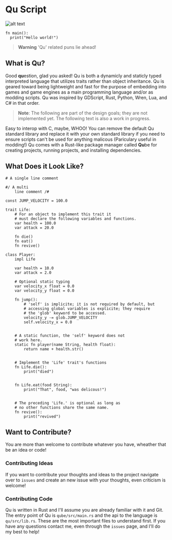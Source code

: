 
# Qu Script
![alt text](https://github.com/GsLogiMaker/qu-script/blob/a3a27fdd2a94b1f71ce6558b3d82a5ef07c4ce9c/Logo.png)
```
fn main():
  print("Hello world!")
```

> __Warning__ 'Qu' related puns lie ahead!

## What is Qu?
Good **qu**estion, glad you asked! Qu is both a dynamicly and staticly typed interpreted language that utilizes traits rather than object inheritance. Qu is geared toward being lightweight and fast for the purpose of embedding into games and game engines as a main programming language and/or as modding scripts. Qu was inspired by GDScript, Rust, Python, Wren, Lua, and C# in that order.

> __Note__: The following are part of the design goals; they are not implemented yet. The following text is also a work in progress.

Easy to interop with C, maybe, WHOO! You can remove the default Qu standard library and replace it with your own standard library if you need to ensure scripts can't be used for anything malicous (Pariculary useful in modding!) Qu comes with a Rust-like package manager called **Qu**be for creating projects, running projects, and installing dependencies.

## What Does it Look Like?
``` GDScript
# A single line comment

#/ A multi
	line comment /#

const JUMP_VELOCITY = 100.0

trait Life:
	# For an object to implement this trait it
	# must declare the following variables and functions.
	var health = 100.0
	var attack = 20.0
	
	fn die()
	fn eat()
	fn revive()

class Player:
	impl Life
	
	var health = 10.0
	var attack = 2.0
	
	# Optional static typing
	var velocity_x float = 0.0
	var velocity_y float = 0.0
	
	fn jump():
		# 'self' is implicite; it is not required by default, but
		# accessing global variables is explicite; they require
		# the 'glob' keyword to be accessed.
		velocity_y -= glob.JUMP_VELOCITY
		self.velocity_x = 0.0


	# A static function, the 'self' keyword does not
	# work here.
	static fn player(name String, health float):
		return name + health.str()


	# Implement the 'Life' trait's functions
	fn Life.die():
		print("died")


	fn Life.eat(food String):
		print("That", food, "was delicous!")


	# The preceding 'Life.' is optional as long as
	# no other functions share the same name.
	fn revive():
		print("revived")
```

## Want to Contribute?
You are more than welcome to contribute whatever you have, wheather that be an idea or code!
### Contributing Ideas
If you want to contribute your thoughts and ideas to the project navigate over to `issues` and create an new issue with your thoughts, even criticism is welcome!
### Contributing Code
Qu is written in Rust and I'll assume you are already familiar with it and Git. The entry point of Qu is `qube/src/main.rs` and the api to the language is `qu/src/lib.rs`. These are the most important files to understand first. If you have any questions contact me, even through the `issues` page, and I'll do my best to help!
